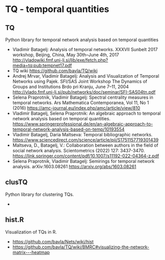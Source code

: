 # TQ - temporal quantities

## TQ

Python library for temporal network analysis based on temporal quantities

  * Vladimir Batagelj: Analysis of temporal networks. XXXVII Sunbelt 2017 workshop, Beijing, China, May 30th–June 4th, 2017 http://vladowiki.fmf.uni-lj.si/lib/exe/fetch.php?media=tq:pub:tempnet17.pdf
  * TQ wiki https://github.com/bavla/TQ/wiki
  * Andrej Mrvar, Vladimir Batagelj: Analysis and Visualization of Temporal Networks using Pajek. SFI/SAS Joint Workshop The Dynamics of Groups and Institutions Brdo pri Kranju, June 7–11, 2004 http://vlado.fmf.uni-lj.si/pub/networks/doc/seminar/SFI-SAS04tn.pdf
  * Selena Praprotnik, Vladimir Batagelj: Spectral centrality measures in temporal networks. Ars Mathematica Contemporanea, Vol 11, No 1 (2016)  https://amc-journal.eu/index.php/amc/article/view/810
  * Vladimir Batagelj, Selena Praprotnik: An algebraic approach to temporal network analysis based on temporal quantities.
https://www.springerprofessional.de/en/an-algebraic-approach-to-temporal-network-analysis-based-on-temp/10193554
  * Vladimir Batagelj, Daria Maltseva: Temporal bibliographic networks. https://www.sciencedirect.com/science/article/pii/S1751157719301439
  * Maltseva, D., Batagelj, V.: Collaboration between authors in the field of social network analysis. Scientometrics (2022) 127: 3437-3470. https://link.springer.com/content/pdf/10.1007/s11192-022-04364-z.pdf
  * Selena Praprotnik, Vladimir Batagelj: Semirings for temporal network analysis. arXiv:1603.08261 https://arxiv.org/abs/1603.08261


 
## clusTQ

Python library for clustering TQs.

  * 

## hist.R

Visualization of TQs in R.

* https://github.com/bavla/Nets/wiki/hist
* https://github.com/bavla/TQ/wiki/BMRC#visualizing-the-network-matrix---heatmap
